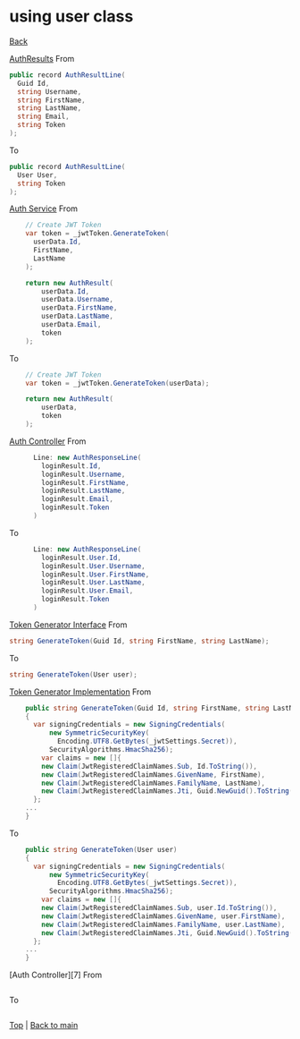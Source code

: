 # using user class
[Back][1]

[AuthResults][2]
From
```cs
public record AuthResultLine(
  Guid Id,
  string Username,
  string FirstName,
  string LastName,
  string Email,
  string Token
);
```
To
```cs
public record AuthResultLine(
  User User,
  string Token
);
```
[Auth Service][3]
From
```cs
    // Create JWT Token
    var token = _jwtToken.GenerateToken(
      userData.Id,
      FirstName,
      LastName
    );

    return new AuthResult(
        userData.Id,
        userData.Username,
        userData.FirstName,
        userData.LastName,
        userData.Email,
        token
    );

```
To
```cs
    // Create JWT Token
    var token = _jwtToken.GenerateToken(userData);

    return new AuthResult(
        userData,
        token
    );
```
[Auth Controller][4]
From
```cs
      Line: new AuthResponseLine(
        loginResult.Id,
        loginResult.Username,
        loginResult.FirstName,
        loginResult.LastName,
        loginResult.Email,
        loginResult.Token
      )

```
To
```cs
      Line: new AuthResponseLine(
        loginResult.User.Id,
        loginResult.User.Username,
        loginResult.User.FirstName,
        loginResult.User.LastName,
        loginResult.User.Email,
        loginResult.Token
      )
```
[Token Generator Interface][5]
From
```cs
string GenerateToken(Guid Id, string FirstName, string LastName);
```
To
```cs
string GenerateToken(User user);
```

[Token Generator Implementation][6]
From
```cs
    public string GenerateToken(Guid Id, string FirstName, string LastName)
    {
      var signingCredentials = new SigningCredentials(
          new SymmetricSecurityKey(
            Encoding.UTF8.GetBytes(_jwtSettings.Secret)),
          SecurityAlgorithms.HmacSha256);
        var claims = new []{
        new Claim(JwtRegisteredClaimNames.Sub, Id.ToString()),
        new Claim(JwtRegisteredClaimNames.GivenName, FirstName),
        new Claim(JwtRegisteredClaimNames.FamilyName, LastName),
        new Claim(JwtRegisteredClaimNames.Jti, Guid.NewGuid().ToString()),        
      };
    ...
    }
```
To
```cs
    public string GenerateToken(User user)
    {
      var signingCredentials = new SigningCredentials(
          new SymmetricSecurityKey(
            Encoding.UTF8.GetBytes(_jwtSettings.Secret)),
          SecurityAlgorithms.HmacSha256);
        var claims = new []{
        new Claim(JwtRegisteredClaimNames.Sub, user.Id.ToString()),
        new Claim(JwtRegisteredClaimNames.GivenName, user.FirstName),
        new Claim(JwtRegisteredClaimNames.FamilyName, user.LastName),
        new Claim(JwtRegisteredClaimNames.Jti, Guid.NewGuid().ToString()),        
      };
    ...
    }
```
[Auth Controller][7]
From
```cs
```
To
```cs
```

[Top][0] | [Back to main][1]

[0]:#using-user-class
[1]:../../readme.md
[2]:../../Apps/02-Apps.Application/Services/Auth/AuthResult.cs
[3]:../../Apps/02-Apps.Application/Services/Auth/AuthService.cs
[4]:../../Apps/01-Apps.Api/Controllers/AuthController.cs
[5]:../../Apps/02-Apps.Application/Common/Interfaces/Auth/IJwtTokenGenerator.cs
[6]:../../Apps/01-Apps.Infrastructure/Auth/JwtTokenGenerator.cs
